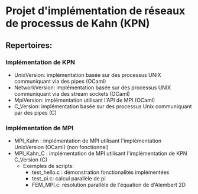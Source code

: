 # Projet d'implémentation de réseaux de processus de Kahn (KPN)

## Repertoires:

### Implémentation de KPN

- UnixVersion: implémentation basée sur des processus UNIX communiquant via des pipes (OCaml)
- NetworkVersion: implémentation basée sur des processus UNIX communiquant via des stream sockets (OCaml)
- MpiVersion: implémentation utilisant l'API de MPI (OCaml)
- C_Version: implémentation basée sur des processus Unix communiquant par des pipes (C)

### Implémentation de MPI

- MPI_Kahn : implémentation de MPI utilisant l'implémentation UnixVersion (OCaml) (non fonctionnel)
- MPI_Kahn_C : implémentation de MPI utilisant l'implémentation de KPN C_Version (C)
  - Exemples de scripts:
    - test_hello.c : démonstration fonctionalités implémentées
    - test_pi.c: calcul parallèle de pi
    - FEM_MPI.c: résolution parallèle de l'équation de d'Alembert 2D
